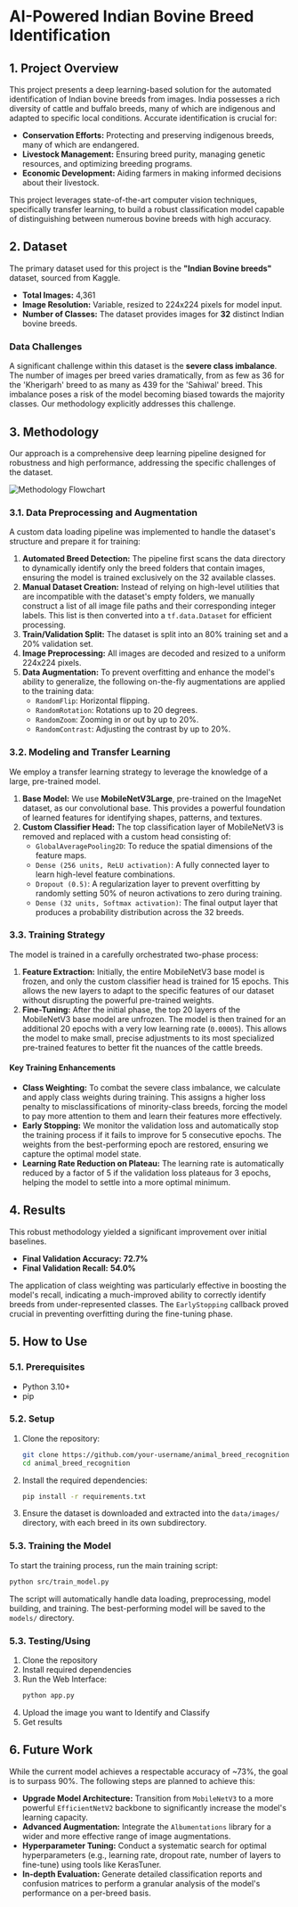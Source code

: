
# AI-Powered Indian Bovine Breed Identification

## 1. Project Overview

This project presents a deep learning-based solution for the automated identification of Indian bovine breeds from images. India possesses a rich diversity of cattle and buffalo breeds, many of which are indigenous and adapted to specific local conditions. Accurate identification is crucial for:
- **Conservation Efforts:** Protecting and preserving indigenous breeds, many of which are endangered.
- **Livestock Management:** Ensuring breed purity, managing genetic resources, and optimizing breeding programs.
- **Economic Development:** Aiding farmers in making informed decisions about their livestock.

This project leverages state-of-the-art computer vision techniques, specifically transfer learning, to build a robust classification model capable of distinguishing between numerous bovine breeds with high accuracy.

## 2. Dataset

The primary dataset used for this project is the **"Indian Bovine breeds"** dataset, sourced from Kaggle.

- **Total Images:** 4,361
- **Image Resolution:** Variable, resized to 224x224 pixels for model input.
- **Number of Classes:** The dataset provides images for **32** distinct Indian bovine breeds.

### Data Challenges

A significant challenge within this dataset is the **severe class imbalance**. The number of images per breed varies dramatically, from as few as 36 for the 'Kherigarh' breed to as many as 439 for the 'Sahiwal' breed. This imbalance poses a risk of the model becoming biased towards the majority classes. Our methodology explicitly addresses this challenge.

## 3. Methodology

Our approach is a comprehensive deep learning pipeline designed for robustness and high performance, addressing the specific challenges of the dataset.

![Methodology Flowchart](https://i.imgur.com/your-flowchart-image.png)  <!-- Placeholder for a flowchart -->

### 3.1. Data Preprocessing and Augmentation

A custom data loading pipeline was implemented to handle the dataset's structure and prepare it for training:

1.  **Automated Breed Detection:** The pipeline first scans the data directory to dynamically identify only the breed folders that contain images, ensuring the model is trained exclusively on the 32 available classes.
2.  **Manual Dataset Creation:** Instead of relying on high-level utilities that are incompatible with the dataset's empty folders, we manually construct a list of all image file paths and their corresponding integer labels. This list is then converted into a `tf.data.Dataset` for efficient processing.
3.  **Train/Validation Split:** The dataset is split into an 80% training set and a 20% validation set.
4.  **Image Preprocessing:** All images are decoded and resized to a uniform 224x224 pixels.
5.  **Data Augmentation:** To prevent overfitting and enhance the model's ability to generalize, the following on-the-fly augmentations are applied to the training data:
    - `RandomFlip`: Horizontal flipping.
    - `RandomRotation`: Rotations up to 20 degrees.
    - `RandomZoom`: Zooming in or out by up to 20%.
    - `RandomContrast`: Adjusting the contrast by up to 20%.

### 3.2. Modeling and Transfer Learning

We employ a transfer learning strategy to leverage the knowledge of a large, pre-trained model.

1.  **Base Model:** We use **MobileNetV3Large**, pre-trained on the ImageNet dataset, as our convolutional base. This provides a powerful foundation of learned features for identifying shapes, patterns, and textures.
2.  **Custom Classifier Head:** The top classification layer of MobileNetV3 is removed and replaced with a custom head consisting of:
    - `GlobalAveragePooling2D`: To reduce the spatial dimensions of the feature maps.
    - `Dense (256 units, ReLU activation)`: A fully connected layer to learn high-level feature combinations.
    - `Dropout (0.5)`: A regularization layer to prevent overfitting by randomly setting 50% of neuron activations to zero during training.
    - `Dense (32 units, Softmax activation)`: The final output layer that produces a probability distribution across the 32 breeds.

### 3.3. Training Strategy

The model is trained in a carefully orchestrated two-phase process:

1.  **Feature Extraction:** Initially, the entire MobileNetV3 base model is frozen, and only the custom classifier head is trained for 15 epochs. This allows the new layers to adapt to the specific features of our dataset without disrupting the powerful pre-trained weights.
2.  **Fine-Tuning:** After the initial phase, the top 20 layers of the MobileNetV3 base model are unfrozen. The model is then trained for an additional 20 epochs with a very low learning rate (`0.00005`). This allows the model to make small, precise adjustments to its most specialized pre-trained features to better fit the nuances of the cattle breeds.

#### Key Training Enhancements

- **Class Weighting:** To combat the severe class imbalance, we calculate and apply class weights during training. This assigns a higher loss penalty to misclassifications of minority-class breeds, forcing the model to pay more attention to them and learn their features more effectively.
- **Early Stopping:** We monitor the validation loss and automatically stop the training process if it fails to improve for 5 consecutive epochs. The weights from the best-performing epoch are restored, ensuring we capture the optimal model state.
- **Learning Rate Reduction on Plateau:** The learning rate is automatically reduced by a factor of 5 if the validation loss plateaus for 3 epochs, helping the model to settle into a more optimal minimum.

## 4. Results

This robust methodology yielded a significant improvement over initial baselines.

- **Final Validation Accuracy:** **72.7%**
- **Final Validation Recall:** **54.0%**

The application of class weighting was particularly effective in boosting the model's recall, indicating a much-improved ability to correctly identify breeds from under-represented classes. The `EarlyStopping` callback proved crucial in preventing overfitting during the fine-tuning phase.

## 5. How to Use

### 5.1. Prerequisites
- Python 3.10+
- pip

### 5.2. Setup
1.  Clone the repository:
    ```bash
    git clone https://github.com/your-username/animal_breed_recognition.git
    cd animal_breed_recognition
    ```
2.  Install the required dependencies:
    ```bash
    pip install -r requirements.txt
    ```
3.  Ensure the dataset is downloaded and extracted into the `data/images/` directory, with each breed in its own subdirectory.

### 5.3. Training the Model
To start the training process, run the main training script:
```bash
python src/train_model.py
```
The script will automatically handle data loading, preprocessing, model building, and training. The best-performing model will be saved to the `models/` directory.

### 5.3. Testing/Using
1.  Clone the repository
2.  Install required dependencies
3.  Run the Web Interface:
    ```bash
    python app.py
    ```
4. Upload the image you want to Identify and Classify
5. Get results

## 6. Future Work

While the current model achieves a respectable accuracy of ~73%, the goal is to surpass 90%. The following steps are planned to achieve this:

- **Upgrade Model Architecture:** Transition from `MobileNetV3` to a more powerful `EfficientNetV2` backbone to significantly increase the model's learning capacity.
- **Advanced Augmentation:** Integrate the `Albumentations` library for a wider and more effective range of image augmentations.
- **Hyperparameter Tuning:** Conduct a systematic search for optimal hyperparameters (e.g., learning rate, dropout rate, number of layers to fine-tune) using tools like KerasTuner.
- **In-depth Evaluation:** Generate detailed classification reports and confusion matrices to perform a granular analysis of the model's performance on a per-breed basis.
